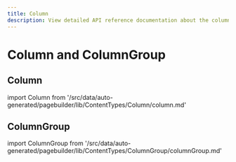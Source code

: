 ```yaml
---
title: Column
description: View detailed API reference documentation about the column content type of the Page Builder component for PWA Studio storefront projects.
---
```


# Column and ColumnGroup

## Column

<!--
The reference doc content is generated automatically from the source code.
To update this section, update the doc blocks in the source code
-->

import Column from '/src/data/auto-generated/pagebuilder/lib/ContentTypes/Column/column.md'

<Column />

## ColumnGroup

<!--
The reference doc content is generated automatically from the source code.
To update this section, update the doc blocks in the source code
-->

import ColumnGroup from '/src/data/auto-generated/pagebuilder/lib/ContentTypes/ColumnGroup/columnGroup.md'

<ColumnGroup />
